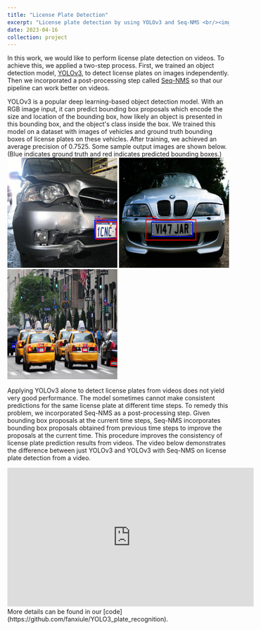 ```yaml
---
title: "License Plate Detection"
excerpt: "License plate detection by using YOLOv3 and Seq-NMS <br/><img src='/images/yolo_plate_detection/sample1.png' width='300'>"
date: 2023-04-16
collection: project
---
```


In this work, we would like to perform license plate detection on videos. To achieve this, we applied a two-step process. First, we trained an object detection model, [YOLOv3](https://arxiv.org/abs/1804.02767), to detect license plates on images independently. Then we incorporated a post-processing step called [Seq-NMS](https://arxiv.org/abs/1602.08465) so that our pipeline can work better on videos.

YOLOv3 is a popular deep learning-based object detection model. With an RGB image input, it can predict bounding box proposals which encode the size and location of the bounding box, how likely an object is presented in this bounding box, and the object's class inside the box. We trained this model on a dataset with images of vehicles and ground truth bounding boxes of license plates on these vehicles. After training, we achieved an average precision of 0.7525. Some sample output images are shown below. (Blue indicates ground truth and red indicates predicted bounding boxes.)
<br/><img src='/images/yolo_plate_detection/sample2.png' width='250'>
<img src='/images/yolo_plate_detection/sample3.png' width='250'>
<img src='/images/yolo_plate_detection/sample4.png' width='250'>

Applying YOLOv3 alone to detect license plates from videos does not yield very good performance. The model sometimes cannot make consistent predictions for the same license plate at different time steps. To remedy this problem, we incorporated Seq-NMS as a post-processing step. Given bounding box proposals at the current time steps, Seq-NMS incorporates bounding box proposals obtained from previous time steps to improve the proposals at the current time. This procedure improves the consistency of license plate prediction results from videos. The video below demonstrates the difference between just YOLOv3 and YOLOv3 with Seq-NMS on license plate detection from a video.
<iframe width="560" height="315" src="https://www.youtube.com/embed/HJgpg_u922M" title="YouTube video player" frameborder="0" allow="accelerometer; autoplay; clipboard-write; encrypted-media; gyroscope; picture-in-picture; web-share" allowfullscreen></iframe>

<br/>
More details can be found in our [code](https://github.com/fanxiule/YOLO3_plate_recognition).